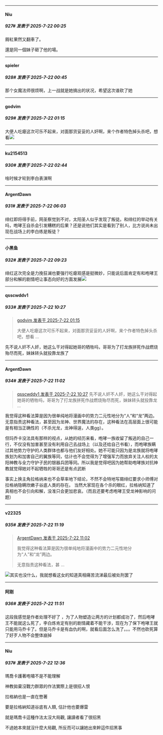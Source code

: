 ﻿
*****

####  Niu  
##### 927#       发表于 2025-7-22 00:25

屑紅果然又翻車了。

還是同一個妹子砸了他的場。


*****

####  spieler  
##### 928#       发表于 2025-7-22 00:45

那个女魔法师很烦啊，上一战就是她搞出的状况，希望这次谁砍了她


*****

####  godvim  
##### 929#       发表于 2025-7-22 01:15

大便人吃瘪这次可乐不起来，对面那货妥妥的人奸啊，来个作者特色掉头杀吧，想看<img src="https://static.stage1st.com/image/smiley/face2017/014.png" referrerpolicy="no-referrer">


*****

####  ku2154513  
##### 930#       发表于 2025-7-22 02:44

啥时候才轮到李白表演啊


*****

####  ArgentDawn  
##### 931#       发表于 2025-7-22 06:03

绯红即将得手前，网圣察觉到不对，太阳圣人似乎发现了叛徒。和绯红的举动有关吗，咆哮王自杀会引发糟糕的后果？还是说他们其实是看到了别人，比方说尚未出现在战场上的李白练是叛徒？


*****

####  小黑鱼  
##### 932#       发表于 2025-7-22 09:23

绯红这次完全是力挽狂澜也要强行吃瘪观感是挺微妙，只能说后面肯定有和咆哮王部分和解的剧情吧让事态向好的方面发展<img src="https://static.stage1st.com/image/smiley/face2017/001.png" referrerpolicy="no-referrer">


*****

####  qsscwddv1  
##### 933#       发表于 2025-7-22 10:27

<blockquote><a href="httphttps://stage1st.com/2b/forum.php?mod=redirect&amp;goto=findpost&amp;pid=68134874&amp;ptid=1946186" target="_blank">godvim 发表于 2025-7-22 01:15</a>

大便人吃瘪这次可乐不起来，对面那货妥妥的人奸啊，来个作者特色掉头杀吧，想看 ...</blockquote>
先不说人奸不人奸，她这么干对得起她哥的牺牲吗，哥哥为了打龙族拼死作战燃烧殆尽而死，妹妹转头就投靠龙族了


*****

####  ArgentDawn  
##### 934#       发表于 2025-7-22 11:02

<blockquote><a href="httphttps://stage1st.com/2b/forum.php?mod=redirect&amp;goto=findpost&amp;pid=68135799&amp;ptid=1946186" target="_blank">qsscwddv1 发表于 2025-7-22 10:27</a>
先不说人奸不人奸，她这么干对得起她哥的牺牲吗，哥哥为了打龙族拼死作战燃烧殆尽而死，妹妹转头就投靠龙 ...</blockquote>
我觉得这种看法算是因为很单纯地将漫画中的势力二元性地分为“人”和“龙”两边。
无意指责这种看法，甚至因为龙神、世界魔法的存在，这种看法在高层面上很可能是有相当正确性的（不杀光龙，龙神得逞，人类gg）。

但玛乔卡没法具有那样的视点，从她的经历来看，咆哮一族收留了叛逃的自己一行，不仅没有加害甚至没有利用自己去战场上（以及还给自己书看），而咆哮族瞒过其他势力守护的人类群体也都与他们友好相处。她不可能只因为是龙族就将咆哮族划为和加害自己的翼族等同，估计也不会觉得为了增强军力而放弃关注人权的太阳神教与全力守护子民的银器兵团等同。所以我是觉得吧因为她帮助咆哮族对抗神教就觉得她对不起牺牲的哥哥还是有点武断

事实上换主角拉格纳来也不会草率地下结论，不然不会特地写屑绯红要求小师傅对拉格纳隐瞒欣嫩子谷底人类的存在。
当然大家现在各个杀的眼红，拉格纳知道了真相也不会引向和解，没准只会更加悲哀。（而且还要考虑咆哮王受龙神影响的问题）


*****

####  v22325  
##### 935#       发表于 2025-7-22 11:19

<blockquote><a href="httphttps://stage1st.com/2b/forum.php?mod=redirect&amp;goto=findpost&amp;pid=68136042&amp;ptid=1946186" target="_blank">ArgentDawn 发表于 2025-7-22 11:02</a>

我觉得这种看法算是因为很单纯地将漫画中的势力二元性地分为“人”和“龙”两边。

无意指责这种看法，甚 ...</blockquote>
<img src="https://static.stage1st.com/image/smiley/face2017/037.png" referrerpolicy="no-referrer">其实也没什么，我就想看这女的知道真相痛苦流涕最后被处刑罢了


*****

####  阿刚  
##### 936#       发表于 2025-7-22 11:51

这段我感觉是作者处理不好了 ，为了人物塑造让两方的计划都成功了，然后咆哮王不能就这么死了，李白炼肯定有别的剧情藏着不能干涉，现在为了保下咆哮王就只能用马乔卡了。但是马乔卡是有血仇的啊，就看后面怎么洗了。。。不然也砍死算了好歹人物不会整体崩掉


*****

####  Niu  
##### 937#       发表于 2025-7-22 12:36

瑪喬卡護著咆嘯不是不能理解

神教拋棄沒戰力群眾的作法實際上是很招人恨

拉格納也是一直在憋著

要是拉格納知道谷底有人類, 估計他也要爆雷

就是瑪喬卡這種作法太沒大局觀, 讓讀者看了很招黑

不過她本來就沒什麼大局觀, 所反而可以讓她出來幹這件招黑事

